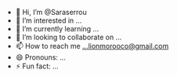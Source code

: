 - 👋 Hi, I’m @Saraserrou
- 👀 I’m interested in ...
- 🌱 I’m currently learning ...
- 💞️ I’m looking to collaborate on ...
- 📫 How to reach me ...lionmorooco@gmail.com
- 😄 Pronouns: ...
- ⚡ Fun fact: ...

<!---
Saraserrou/Saraserrou is a ✨ special ✨ repository because its `README.md` (this file) appears on your GitHub profile.
You can click the Preview link to take a look at your changes.
--->
